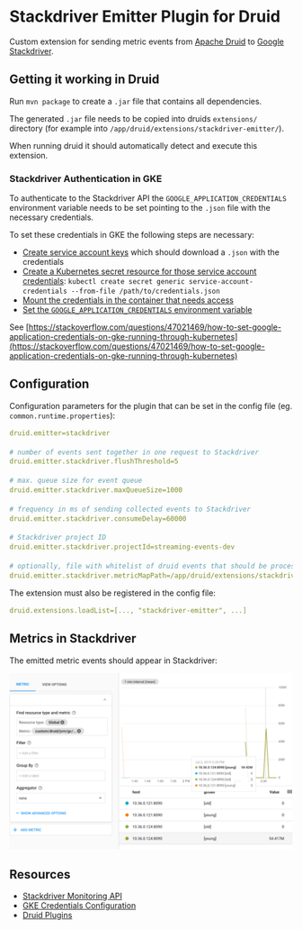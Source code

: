 # Stackdriver Emitter Plugin for Druid

Custom extension for sending metric events from [Apache Druid](https://github.com/apache/incubator-druid) to [Google Stackdriver](https://github.com/apache/incubator-druid).

## Getting it working in Druid

Run `mvn package` to create a `.jar` file that contains all dependencies.

The generated `.jar` file needs to be copied into druids `extensions/` directory (for example into `/app/druid/extensions/stackdriver-emitter/`).

When running druid it should automatically detect and execute this extension.

### Stackdriver Authentication in GKE

To authenticate to the Stackdriver API the `GOOGLE_APPLICATION_CREDENTIALS` environment variable needs to be set pointing to the `.json` file with the necessary credentials.

To set these credentials in GKE the following steps are necessary:

* [Create service account keys](https://cloud.google.com/iam/docs/creating-managing-service-account-keys) which should download a `.json` with the credentials
* [Create a Kubernetes secret resource for those service account credentials](https://kubernetes.io/docs/concepts/configuration/secret/): `kubectl create secret generic service-account-credentials --from-file /path/to/credentials.json  `
* [Mount the credentials in the container that needs access](https://kubernetes.io/docs/tasks/configure-pod-container/configure-volume-storage/)
* [Set the `GOOGLE_APPLICATION_CREDENTIALS` environment variable](https://kubernetes.io/docs/tasks/inject-data-application/define-environment-variable-container/)

See [https://stackoverflow.com/questions/47021469/how-to-set-google-application-credentials-on-gke-running-through-kubernetes](https://stackoverflow.com/questions/47021469/how-to-set-google-application-credentials-on-gke-running-through-kubernetes)

## Configuration

Configuration parameters for the plugin that can be set in the config file (eg. `common.runtime.properties`): 

```yaml
druid.emitter=stackdriver

# number of events sent together in one request to Stackdriver
druid.emitter.stackdriver.flushThreshold=5

# max. queue size for event queue
druid.emitter.stackdriver.maxQueueSize=1000

# frequency in ms of sending collected events to Stackdriver
druid.emitter.stackdriver.consumeDelay=60000

# Stackdriver project ID
druid.emitter.stackdriver.projectId=streaming-events-dev

# optionally, file with whitelist of druid events that should be processed
druid.emitter.stackdriver.metricMapPath=/app/druid/extensions/stackdriver-emitter/defaultMetrics.json
```

The extension must also be registered in the config file:

```yaml
druid.extensions.loadList=[..., "stackdriver-emitter", ...]
```

## Metrics in Stackdriver

The emitted metric events should appear in Stackdriver:

![Screenshot metrics in Stackdriver](/stackdriver-screenshot.png)


## Resources

* [Stackdriver Monitoring API](https://cloud.google.com/monitoring/api/ref_v3/rest/)
* [GKE Credentials Configuration](https://stackoverflow.com/questions/47021469/how-to-set-google-application-credentials-on-gke-running-through-kubernetes)
* [Druid Plugins](https://github.com/apache/incubator-druid/tree/master/extensions-contrib)
